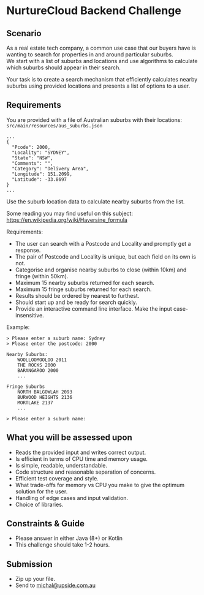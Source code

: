 # NurtureCloud Backend Challenge

## Scenario

As a real estate tech company, a common use case that our buyers have is wanting to search for properties in and around particular suburbs.  
We start with a list of suburbs and locations and use algorithms to calculate which suburbs should appear in their search.

Your task is to create a search mechanism that efficiently calculates nearby suburbs using provided locations and presents a list of options to a user.

## Requirements

You are provided with a file of Australian suburbs with their locations: ```src/main/resources/aus_suburbs.json```

~~~
...
{
  "Pcode": 2000,
  "Locality": "SYDNEY",
  "State": "NSW",
  "Comments": "",
  "Category": "Delivery Area",
  "Longitude": 151.2099,
  "Latitude": -33.8697
}
...
~~~

Use the suburb location data to calculate nearby suburbs from the list.

Some reading you may find useful on this subject: https://en.wikipedia.org/wiki/Haversine_formula

Requirements:

* The user can search with a Postcode and Locality and promptly get a response.
* The pair of Postcode and Locality is unique, but each field on its own is not.
* Categorise and organise nearby suburbs to close (within 10km) and fringe (within 50km).
* Maximum 15 nearby suburbs returned for each search.
* Maximum 15 fringe suburbs returned for each search.
* Results should be ordered by nearest to furthest.
* Should start up and be ready for search quickly.
* Provide an interactive command line interface. Make the input case-insensitive.

Example:
~~~
> Please enter a suburb name: Sydney
> Please enter the postcode: 2000

Nearby Suburbs:
    WOOLLOOMOOLOO 2011 
    THE ROCKS 2000 
    BARANGAROO 2000 
    ...

Fringe Suburbs
    NORTH BALGOWLAH 2093 
    BURWOOD HEIGHTS 2136
    MORTLAKE 2137
    ...

> Please enter a suburb name:
~~~

## What you will be assessed upon

* Reads the provided input and writes correct output.
* Is efficient in terms of CPU time and memory usage.
* Is simple, readable, understandable.
* Code structure and reasonable separation of concerns.
* Efficient test coverage and style.
* What trade-offs for memory vs CPU you make to give the optimum solution for the user.
* Handling of edge cases and input validation.
* Choice of libraries.

## Constraints & Guide

* Please answer in either Java (8+) or Kotlin
* This challenge should take 1-2 hours.

## Submission

* Zip up your file.
* Send to michal@upside.com.au
